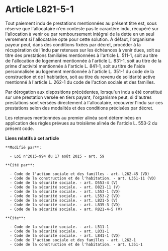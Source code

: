 # Article L821-5-1

Tout paiement indu de prestations mentionnées au présent titre est, sous réserve que l'allocataire n'en conteste pas le
caractère indu, récupéré sur l'allocation à venir ou par remboursement intégral de la dette en un seul versement si
l'allocataire opte pour cette solution. A défaut, l'organisme payeur peut, dans des conditions fixées par décret, procéder à
la récupération de l'indu par retenues sur les échéances à venir dues, soit au titre des prestations familiales mentionnées à
l'article L. 511-1, soit au titre de l'allocation de logement mentionnée à l'article L. 831-1, soit au titre de la prime
d'activité mentionnée à l'article L. 841-1, soit au titre de l'aide personnalisée au logement mentionnée à l'article L. 351-1
du code de la construction et de l'habitation, soit au titre du revenu de solidarité active mentionné à l'article L. 262-1 du
code de l'action sociale et des familles. 

Par dérogation aux dispositions précédentes, lorsqu'un indu a été constitué sur une prestation versée en tiers payant,
l'organisme peut, si d'autres prestations sont versées directement à l'allocataire, recouvrer l'indu sur ces prestations
selon des modalités et des conditions précisées par décret. 

Les retenues mentionnées au premier alinéa sont déterminées en application des règles prévues au troisième alinéa de
l'article L. 553-2 du présent code.

**Liens relatifs à cet article**

	**Modifié par**:

	  - Loi n°2015-994 du 17 août 2015 - art. 59

	**Cité par**:

	  - Code de l'action sociale et des familles - art. L262-45 (VD)
	  - Code de la construction et de l'habitation. - art. L351-11 (VD)
	  - Code de la sécurité sociale. - art. D553-4 (V)
	  - Code de la sécurité sociale. - art. D821-11 (V)
	  - Code de la sécurité sociale. - art. L553-1 (VD)
	  - Code de la sécurité sociale. - art. L553-2 (VD)
	  - Code de la sécurité sociale. - art. L821-5 (V)
	  - Code de la sécurité sociale. - art. L835-3 (VD)
	  - Code de la sécurité sociale. - art. R821-4-5 (V)

	**Cite**:

	  - Code de la sécurité sociale. - art. L511-1
	  - Code de la sécurité sociale. - art. L831-1
	  - Code de la sécurité sociale. - art. L841-1 (VD)
	  - Code de l'action sociale et des familles - art. L262-1
	  - Code de la construction et de l'habitation. - art. L351-1
